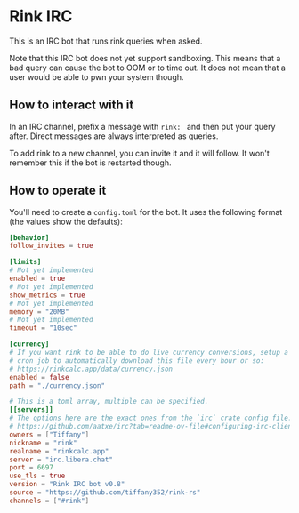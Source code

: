 # Rink IRC

This is an IRC bot that runs rink queries when asked.

Note that this IRC bot does not yet support sandboxing. This means that
a bad query can cause the bot to OOM or to time out. It does not mean
that a user would be able to pwn your system though.

## How to interact with it

In an IRC channel, prefix a message with `rink: ` and then put your
query after. Direct messages are always interpreted as queries.

To add rink to a new channel, you can invite it and it will follow. It
won't remember this if the bot is restarted though.

## How to operate it

You'll need to create a `config.toml` for the bot. It uses the following
format (the values show the defaults):

```toml
[behavior]
follow_invites = true

[limits]
# Not yet implemented
enabled = true
# Not yet implemented
show_metrics = true
# Not yet implemented
memory = "20MB"
# Not yet implemented
timeout = "10sec"

[currency]
# If you want rink to be able to do live currency conversions, setup a
# cron job to automatically download this file every hour or so:
# https://rinkcalc.app/data/currency.json
enabled = false
path = "./currency.json"

# This is a toml array, multiple can be specified.
[[servers]]
# The options here are the exact ones from the `irc` crate config file.
# https://github.com/aatxe/irc?tab=readme-ov-file#configuring-irc-clients
owners = ["Tiffany"]
nickname = "rink"
realname = "rinkcalc.app"
server = "irc.libera.chat"
port = 6697
use_tls = true
version = "Rink IRC bot v0.8"
source = "https://github.com/tiffany352/rink-rs"
channels = ["#rink"]
```
